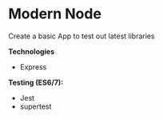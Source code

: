 # Modern Node 

Create a basic App to test out latest libraries

**Technologies**
- Express

**Testing (ES6/7):**
- Jest
- supertest 
